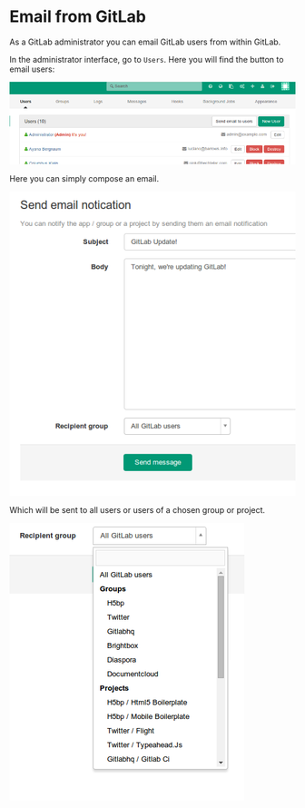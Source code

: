 # Email from GitLab

As a GitLab administrator you can email GitLab users from within GitLab.

In the administrator interface, go to `Users`. Here you will find the button to email users:

![admin users](email1.png)

Here you can simply compose an email.

![compose an email](email2.png)

Which will be sent to all users or users of a chosen group or project.

![recipients](email3.png)
